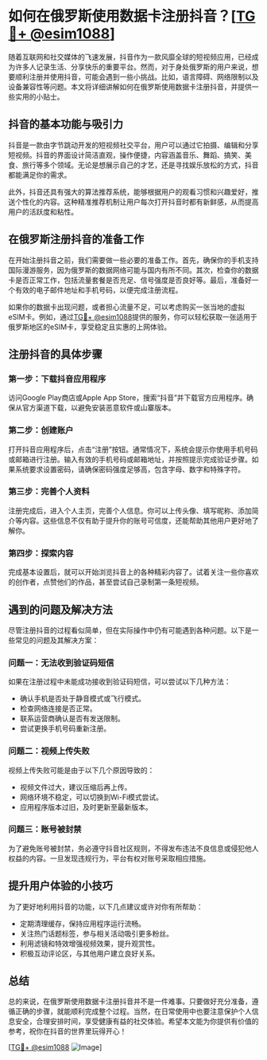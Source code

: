 # 如何在俄罗斯使用数据卡注册抖音？[[TG💪+ @esim1088](https://t.me/s/esim1088)]

随着互联网和社交媒体的飞速发展，抖音作为一款风靡全球的短视频应用，已经成为许多人记录生活、分享快乐的重要平台。然而，对于身处俄罗斯的用户来说，想要顺利注册并使用抖音，可能会遇到一些小挑战。比如，语言障碍、网络限制以及设备兼容性等问题。本文将详细讲解如何在俄罗斯使用数据卡注册抖音，并提供一些实用的小贴士。

## 抖音的基本功能与吸引力

抖音是一款由字节跳动开发的短视频社交平台，用户可以通过它拍摄、编辑和分享短视频。抖音的界面设计简洁直观，操作便捷，内容涵盖音乐、舞蹈、搞笑、美食、旅行等多个领域。无论是想展示自己的才艺，还是寻找娱乐放松的方式，抖音都能满足你的需求。

此外，抖音还具有强大的算法推荐系统，能够根据用户的观看习惯和兴趣爱好，推送个性化的内容。这种精准推荐机制让用户每次打开抖音时都有新鲜感，从而提高用户的活跃度和粘性。

## 在俄罗斯注册抖音的准备工作

在开始注册抖音之前，我们需要做一些必要的准备工作。首先，确保你的手机支持国际漫游服务，因为俄罗斯的数据网络可能与国内有所不同。其次，检查你的数据卡是否正常工作，包括流量套餐是否充足、信号强度是否良好等。最后，准备好一个有效的电子邮件地址和手机号码，以便完成注册流程。

如果你的数据卡出现问题，或者担心流量不足，可以考虑购买一张当地的虚拟eSIM卡。例如，通过[TG💪+ @esim1088](https://t.me/s/esim1088)提供的服务，你可以轻松获取一张适用于俄罗斯地区的eSIM卡，享受稳定且实惠的上网体验。

## 注册抖音的具体步骤

### 第一步：下载抖音应用程序

访问Google Play商店或Apple App Store，搜索“抖音”并下载官方应用程序。确保从官方渠道下载，以避免安装恶意软件或山寨版本。

### 第二步：创建账户

打开抖音应用程序后，点击“注册”按钮。通常情况下，系统会提示你使用手机号码或邮箱进行注册。输入有效的手机号码或邮箱地址，并按照提示完成验证步骤。如果系统要求设置密码，请确保密码强度足够高，包含字母、数字和特殊字符。

### 第三步：完善个人资料

注册完成后，进入个人主页，完善个人信息。你可以上传头像、填写昵称、添加简介等内容。这些信息不仅有助于提升你的账号可信度，还能帮助其他用户更好地了解你。

### 第四步：探索内容

完成基本设置后，就可以开始浏览抖音上的各种精彩内容了。试着关注一些你喜欢的创作者，点赞他们的作品，甚至尝试自己录制第一条短视频。

## 遇到的问题及解决方法

尽管注册抖音的过程看似简单，但在实际操作中仍有可能遇到各种问题。以下是一些常见的问题及其解决方案：

### 问题一：无法收到验证码短信

如果在注册过程中未能成功接收到验证码短信，可以尝试以下几种方法：
- 确认手机是否处于静音模式或飞行模式。
- 检查网络连接是否正常。
- 联系运营商确认是否有发送限制。
- 尝试更换手机号码重新注册。

### 问题二：视频上传失败

视频上传失败可能是由于以下几个原因导致的：
- 视频文件过大，建议压缩后再上传。
- 网络环境不稳定，可以切换到Wi-Fi模式尝试。
- 应用程序版本过旧，及时更新至最新版本。

### 问题三：账号被封禁

为了避免账号被封禁，务必遵守抖音社区规则，不得发布违法不良信息或侵犯他人权益的内容。一旦发现违规行为，平台有权对账号采取相应措施。

## 提升用户体验的小技巧

为了更好地利用抖音的功能，以下几点建议或许对你有所帮助：
- 定期清理缓存，保持应用程序运行流畅。
- 关注热门话题标签，参与相关活动吸引更多粉丝。
- 利用滤镜和特效增强视频效果，提升观赏性。
- 积极互动评论区，与其他用户建立良好关系。

## 总结

总的来说，在俄罗斯使用数据卡注册抖音并不是一件难事。只要做好充分准备，遵循正确的步骤，就能顺利完成整个过程。当然，在日常使用中也要注意保护个人信息安全，合理安排时间，享受健康有益的社交体验。希望本文能为你提供有价值的参考，祝你在抖音的世界里玩得开心！

[[TG💪+ @esim1088](https://t.me/s/esim1088) ![Image](https://i.postimg.cc/4NQfJmqS/Snipaste-2025-05-13-00-14-12.png)]